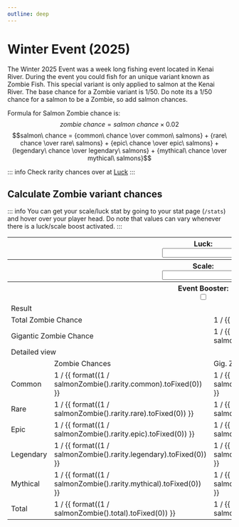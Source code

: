 ```yaml
---
outline: deep
---
```


<script setup>
  import { ref } from 'vue'

  const luck = ref(0)
  const scale = ref(0)
  const luckBoost = ref(false)
  const scaleBoost = ref(false)
  const eventBoost = ref(false)

  function salmonZombie() {
    let luckc = luck.value
    let scalec = scale.value
    let r = (30+(luckc*0.002))*0.01
    let e = (10+(luckc*0.004))*0.01
    let l = (4+(luckc*0.006))*0.01
    let m = (1+(luckc*0.008))*0.01
    let o = (r + e + l + m) < 1
    let g = (0.02 + (scalec * 0.001)) * 0.01
    let c = eventBoost.value ? 0.04 : 0.02
    let rarities = {
      common: o ? ((1 - (r + e + l + m)) / 5) * c : 0,
      rare: o ? (r / 4) * c : ((r / (r + e + l + m)) / 4) * c,
      epic: o ? (e / 3) * c : ((e / (r + e + l + m)) / 3) * c,
      legendary: o ? (l / 2) * c : ((l / (r + e + l + m)) / 2) * c,
      mythical: o ? m * c : ((m / (r + e + l + m))) * c,
    }

    let total = {
      rarity: rarities,
      rarity_gigantic: {
        common: rarities.common * g,
        rare: rarities.rare * g,
        epic: rarities.epic * g,
        legendary: rarities.legendary * g,
        mythical: rarities.mythical * g
      },
      total: rarities.common + rarities.rare + rarities.epic + rarities.legendary + rarities.mythical,
      gigantic: rarities.common * g + rarities.rare * g + rarities.epic * g + rarities.legendary * g + rarities.mythical * g
    }
    return total
  }

const format = num => String(num).replace(/(?<!\..*)(\d)(?=(?:\d{3})+(?:\.|$))/g, '$1 ')

</script>

<style module>
  .label {
    font-size: x-small;
  }

  .inputBox {
    border: 1px solid var(--vp-c-default-1);
    border-radius: 4px;
    padding: .2em .6em;
  }
  
  .tableTitle {
    text-align: center; 
    vertical-align: middle;
    font-weight: bold
  }
</style>

# Winter Event (2025)
The Winter 2025 Event was a week long fishing event located in Kenai River. During the event you could fish for an unique variant known as Zombie Fish. This special variant is only applied to salmon at the Kenai River.
The base chance for a Zombie variant is 1/50. Do note its a 1/50 chance for a salmon to be a Zombie, so add salmon chances.

Formula for Salmon Zombie chance is:
$$zombie\ chance = salmon\ chance \times 0.02$$
$$salmon\ chance = {common\ chance \over common\ salmons} + {rare\ chance \over rare\ salmons} + {epic\ chance \over epic\ salmons} + {legendary\ chance \over legendary\ salmons} + {mythical\ chance \over mythical\ salmons}$$

::: info
Check rarity chances over at [Luck](../character/luck.md)
:::

## Calculate Zombie variant chances

::: info
You can get your scale/luck stat by going to your stat page (`/stats`) and hover over your player head. Do note that values can vary whenever there is a luck/scale boost activated.
:::

<table>
  <tbody>
    <tr>
      <th colspan="3"><div :class="$style.label">Luck:</div><input :class="$style.inputBox" v-model="luck" type="number"/></th>
    </tr>
    <tr>
      <th colspan="3"><div :class="$style.label">Scale:</div><input :class="$style.inputBox" v-model="scale" type="number"/></th>
    </tr>
    <tr>
      <th colspan="3"><div :class="$style.label">Event Booster:</div><input :class="$style.inputBox" v-model="eventBoost" type="checkbox"/></th>
    </tr>
    <tr>
      <td colspan="3" :class="$style.tableTitle">Result</td>
    </tr>
    <tr>
      <td colspan="2">Total Zombie Chance</td>
      <td>1 / {{ format((1 / salmonZombie().total).toFixed(0)) }}</td>
    </tr>
    <tr>
      <td colspan="2">Gigantic Zombie Chance</td>
      <td>1 / {{ format((1 / salmonZombie().gigantic).toFixed(0)) }}</td>
    </tr>
    <tr>
      <td colspan="3" :class="$style.tableTitle">Detailed view</td>
    </tr>
    <tr>
      <td></td>
      <td>Zombie Chances</td>
      <td>Gig. Zombie Chances</td>
    </tr>
    <tr>
      <td>Common</td>
      <td>1 / {{ format((1 / salmonZombie().rarity.common).toFixed(0)) }}</td>
      <td>1 / {{ format((1 / salmonZombie().rarity_gigantic.common).toFixed(0)) }}</td>
    </tr>
    <tr>
      <td>Rare</td>
      <td>1 / {{ format((1 / salmonZombie().rarity.rare).toFixed(0)) }}</td>
      <td>1 / {{ format((1 / salmonZombie().rarity_gigantic.rare).toFixed(0)) }}</td>
    </tr>
    <tr>
      <td>Epic</td>
      <td>1 / {{ format((1 / salmonZombie().rarity.epic).toFixed(0)) }}</td>
      <td>1 / {{ format((1 / salmonZombie().rarity_gigantic.epic).toFixed(0)) }}</td>
    </tr>
    <tr>
      <td>Legendary</td>
      <td>1 / {{ format((1 / salmonZombie().rarity.legendary).toFixed(0)) }}</td>
      <td>1 / {{ format((1 / salmonZombie().rarity_gigantic.legendary).toFixed(0)) }}</td>
    </tr>
    <tr>
      <td>Mythical</td>
      <td>1 / {{ format((1 / salmonZombie().rarity.mythical).toFixed(0)) }}</td>
      <td>1 / {{ format((1 / salmonZombie().rarity_gigantic.mythical).toFixed(0)) }}</td>
    </tr>
    <tr>
      <td>Total</td>
      <td>1 / {{ format((1 / salmonZombie().total).toFixed(0)) }}</td>
      <td>1 / {{ format((1 / salmonZombie().gigantic).toFixed(0)) }}</td>
    </tr>
  </tbody>
</table>